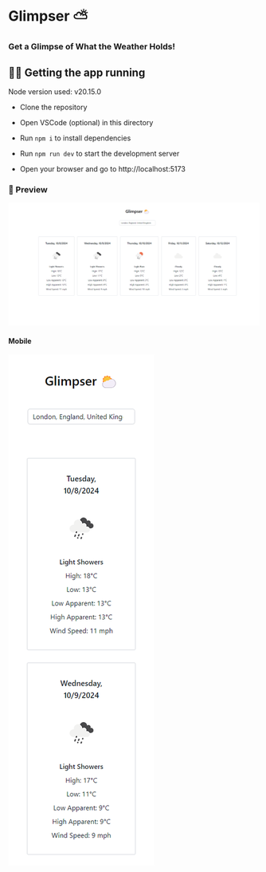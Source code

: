 # Glimpser ⛅

### Get a Glimpse of What the Weather Holds!


## 👩‍💻 Getting the app running
Node version used: v20.15.0

- Clone the repository

- Open VSCode (optional) in this directory

- Run `npm i` to install dependencies

- Run `npm run dev` to start the development server

- Open your browser and go to http://localhost:5173

### 👀 Preview
![alt text](./public/desktop-preview.png)

#### Mobile
![alt text](./public/mobile-preview.png)